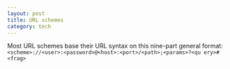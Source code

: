 ```yaml
---
layout: post
title: URL schemes
category: tech
---
```


Most URL schemes base their URL syntax on this nine-part general format:
`<scheme>://<user>:<password>@<host>:<port>/<path>;<params>?<qu
ery>#<frag>`

